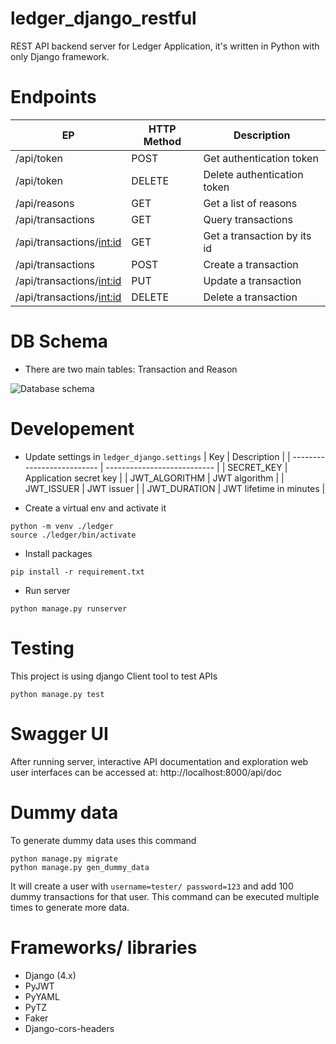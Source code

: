 # ledger_django_restful

REST API backend server for Ledger Application, it's written in Python with only Django framework.

# Endpoints

| EP                         | HTTP Method | Description                 |
| -------------------------- | ----------- | --------------------------- |
| /api/token                 | POST        | Get authentication token    |
| /api/token                 | DELETE      | Delete authentication token |
| /api/reasons               | GET         | Get a list of reasons       |
| /api/transactions          | GET         | Query transactions          |
| /api/transactions/<int:id> | GET         | Get a transaction by its id |
| /api/transactions          | POST        | Create a transaction        |
| /api/transactions/<int:id> | PUT         | Update a transaction        |
| /api/transactions/<int:id> | DELETE      | Delete a transaction        |

# DB Schema

-   There are two main tables: Transaction and Reason

![Database schema](https://raw.githubusercontent.com/vespaiach/ledger_django/main/db.jpg)

# Developement

-   Update settings in `ledger_django.settings`
    | Key | Description |
    | -------------------------- | --------------------------- |
    | SECRET_KEY | Application secret key |
    | JWT_ALGORITHM | JWT algorithm |
    | JWT_ISSUER | JWT issuer |
    | JWT_DURATION | JWT lifetime in minutes |

-   Create a virtual env and activate it

```
python -m venv ./ledger
source ./ledger/bin/activate
```

-   Install packages

```
pip install -r requirement.txt
```

-   Run server

```
python manage.py runserver
```

# Testing

This project is using django Client tool to test APIs

```
python manage.py test
```

# Swagger UI

After running server, interactive API documentation and exploration web user interfaces can be accessed at: http://localhost:8000/api/doc

# Dummy data

To generate dummy data uses this command

```
python manage.py migrate
python manage.py gen_dummy_data
```

It will create a user with `username=tester/ password=123` and add 100 dummy transactions for that user. This command can be executed multiple times to generate more data.

# Frameworks/ libraries

-   Django (4.x)
-   PyJWT
-   PyYAML
-   PyTZ
-   Faker
-   Django-cors-headers
